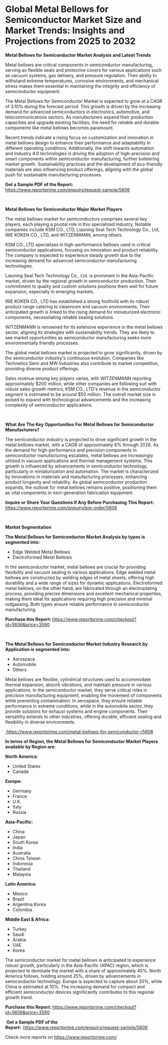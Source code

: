 <p><h1>Global Metal Bellows for Semiconductor Market Size and Market Trends: Insights and Projections from 2025 to 2032</h1></p><p><strong>Metal Bellows for Semiconductor Market Analysis and Latest Trends</strong></p>
<p><p>Metal bellows are critical components in semiconductor manufacturing, serving as flexible seals and protective covers for various applications such as vacuum systems, gas delivery, and pressure regulation. Their ability to withstand extreme temperatures, corrosive environments, and mechanical stress makes them essential in maintaining the integrity and efficiency of semiconductor equipment.</p><p>The Metal Bellows for Semiconductor Market is expected to grow at a CAGR of 3.10% during the forecast period. This growth is driven by the increasing demand for advanced semiconductors in electronics, automotive, and telecommunications sectors. As manufacturers expand their production capacities and upgrade existing facilities, the need for reliable and durable components like metal bellows becomes paramount.</p><p>Recent trends indicate a rising focus on customization and innovation in metal bellows design to enhance their performance and adaptability in different operating conditions. Additionally, the shift towards automation and Industry 4.0 technologies is driving the adoption of high-precision and smart components within semiconductor manufacturing, further bolstering market growth. Sustainability practices and the development of eco-friendly materials are also influencing product offerings, aligning with the global push for sustainable manufacturing processes.</p></p>
<p><strong>Get a Sample PDF of the Report:&nbsp;</strong> <a href="https://www.reportprime.com/enquiry/request-sample/5606?utm_campaign=3110&utm_medium=2&utm_source=Github&utm_content=ia&utm_term=19032025&utm_id=metal-bellows-for-semiconductor">https://www.reportprime.com/enquiry/request-sample/5606</a></p>
<p>&nbsp;</p>
<p><strong>Metal Bellows for Semiconductor Major Market Players</strong></p>
<p><p>The metal bellows market for semiconductors comprises several key players, each playing a pivotal role in this specialized industry. Notable companies include KSM CO., LTD, Liaoning Seal Tech Technology Co., Ltd, IRIE KOKEN CO., LTD, and WITZENMANN, among others. </p><p>KSM CO., LTD specializes in high-performance bellows used in critical semiconductor applications, focusing on innovation and product reliability. The company is expected to experience steady growth due to the increasing demand for advanced semiconductor manufacturing technologies.</p><p>Liaoning Seal Tech Technology Co., Ltd. is prominent in the Asia-Pacific market, driven by the regional growth in semiconductor production. Their commitment to quality and custom solutions positions them well for future expansion, especially in emerging markets.</p><p>IRIE KOKEN CO., LTD has established a strong foothold with its robust product range catering to cleanroom and vacuum environments. Their anticipated growth is linked to the rising demand for miniaturized electronic components, necessitating reliable sealing solutions.</p><p>WITZENMANN is renowned for its extensive experience in the metal bellows sector, aligning its strategies with sustainability trends. They are likely to see market opportunities as semiconductor manufacturing seeks more environmentally friendly processes.</p><p>The global metal bellows market is projected to grow significantly, driven by the semiconductor industry's continuous evolution. Companies like Technetics Semi and MW Industries also contribute to market competition, providing diverse product offerings.</p><p>Sales revenue among key players varies, with WITZENMANN reporting approximately $200 million, while other companies are following suit with robust sales growth metrics; KSM CO., LTD's revenue in the semiconductor segment is estimated to be around $50 million. The overall market size is poised to expand with technological advancements and the increasing complexity of semiconductor applications.</p></p>
<p>&nbsp;</p>
<p><strong>What Are The Key Opportunities For Metal Bellows for Semiconductor Manufacturers?</strong></p>
<p><p>The semiconductor industry is projected to drive significant growth in the metal bellows market, with a CAGR of approximately 6% through 2028. As the demand for high-performance and precision components in semiconductor manufacturing escalates, metal bellows are increasingly utilized in vacuum applications and thermal management systems. This growth is influenced by advancements in semiconductor technology, particularly in miniaturization and automation. The market is characterized by innovations in materials and manufacturing processes, enhancing product longevity and reliability. As global semiconductor production expands, the outlook for metal bellows remains positive, positioning them as vital components in next-generation fabrication equipment.</p></p>
<p><strong>Inquire or Share Your Questions If Any Before Purchasing This Report:</strong> <a href="https://www.reportprime.com/enquiry/pre-order/5606?utm_campaign=3110&utm_medium=2&utm_source=Github&utm_content=ia&utm_term=19032025&utm_id=metal-bellows-for-semiconductor">https://www.reportprime.com/enquiry/pre-order/5606</a></p>
<p>&nbsp;</p>
<p><strong>Market Segmentation</strong></p>
<p><strong>The Metal Bellows for Semiconductor Market Analysis by types is segmented into:</strong></p>
<p><ul><li>Edge Welded Metal Bellows</li><li>Electroformed Metal Bellows</li></ul></p>
<p><p>In the semiconductor market, metal bellows are crucial for providing flexibility and vacuum sealing in various applications. Edge welded metal bellows are constructed by welding edges of metal sheets, offering high durability and a wide range of sizes for dynamic applications. Electroformed metal bellows, on the other hand, are fabricated through an electroplating process, providing precise dimensions and excellent mechanical properties, making them ideal for applications requiring high precision and minimal outgassing. Both types ensure reliable performance in semiconductor manufacturing.</p></p>
<p><strong>Purchase this Report:&nbsp;</strong><a href="https://www.reportprime.com/checkout?id=5606&price=3590&utm_campaign=3110&utm_medium=2&utm_source=Github&utm_content=ia&utm_term=19032025&utm_id=metal-bellows-for-semiconductor">https://www.reportprime.com/checkout?id=5606&price=3590</a></p>
<p>&nbsp;</p>
<p><strong>The Metal Bellows for Semiconductor Market Industry Research by Application is segmented into:</strong></p>
<p><ul><li>Aerospace</li><li>Automobile</li><li>Others</li></ul></p>
<p><p>Metal bellows are flexible, cylindrical structures used to accommodate thermal expansion, absorb vibrations, and maintain pressure in various applications. In the semiconductor market, they serve critical roles in precision manufacturing equipment, enabling the movement of components while preventing contamination. In aerospace, they ensure reliable performance in extreme conditions, while in the automobile sector, they provide solutions for exhaust systems and engine components. Their versatility extends to other industries, offering durable, efficient sealing and flexibility in diverse environments.</p></p>
<p><a href="https://www.reportprime.com/metal-bellows-for-semiconductor-r5606?utm_campaign=3110&utm_medium=2&utm_source=Github&utm_content=ia&utm_term=19032025&utm_id=metal-bellows-for-semiconductor">&nbsp;https://www.reportprime.com/metal-bellows-for-semiconductor-r5606</a></p>
<p><strong>In terms of Region, the Metal Bellows for Semiconductor Market Players available by Region are:</strong></p>
<p>
    <p> <strong> North America: </strong>
        <ul>
            <li>United States</li>
            <li>Canada</li>
        </ul>
        </p> 
    <p> <strong> Europe: </strong>
        <ul>
            <li>Germany</li>
            <li>France</li>
            <li>U.K.</li>
            <li>Italy</li>
            <li>Russia</li>
        </ul>
        </p> 
    <p> <strong> Asia-Pacific: </strong>
        <ul>
            <li>China</li>
            <li>Japan</li>
            <li>South Korea</li>
            <li>India</li>
            <li>Australia</li>
            <li>China Taiwan</li>
            <li>Indonesia</li>
            <li>Thailand</li>
            <li>Malaysia</li>
        </ul>
        </p> 
    <p> <strong> Latin America: </strong>
        <ul>
            <li>Mexico</li>
            <li>Brazil</li>
            <li>Argentina Korea</li>
            <li>Colombia</li>
        </ul>
        </p> 
    <p> <strong> Middle East & Africa: </strong>
        <ul>
            <li>Turkey</li>
            <li>Saudi</li>
            <li>Arabia</li>
            <li>UAE</li>
            <li>Korea</li>
        </ul>
    </p>
    </p>
<p><p>The semiconductor market for metal bellows is anticipated to experience robust growth, particularly in the Asia-Pacific (APAC) region, which is projected to dominate the market with a share of approximately 45%. North America follows, holding around 25%, driven by advancements in semiconductor technology. Europe is expected to capture about 20%, while China is estimated at 10%. The increasing demand for compact and efficient semiconductor devices significantly contributes to this regional growth trend.</p></p>
<p><strong>Purchase this Report: </strong><a href="https://www.reportprime.com/checkout?id=5606&price=3590&utm_campaign=3110&utm_medium=2&utm_source=Github&utm_content=ia&utm_term=19032025&utm_id=metal-bellows-for-semiconductor">https://www.reportprime.com/checkout?id=5606&price=3590</a></p>
<p>&nbsp;<strong>Get a Sample PDF of the Report:&nbsp;&nbsp;</strong><a href="https://www.reportprime.com/enquiry/request-sample/5606?utm_campaign=3110&utm_medium=2&utm_source=Github&utm_content=ia&utm_term=19032025&utm_id=metal-bellows-for-semiconductor">https://www.reportprime.com/enquiry/request-sample/5606</a></p>
<p><strong></strong></p>
<p>Check more reports on <a href="https://www.reportprime.com/?utm_campaign=3110&utm_medium=2&utm_source=Github&utm_content=ia&utm_term=19032025&utm_id=metal-bellows-for-semiconductor">https://www.reportprime.com/</a></p>